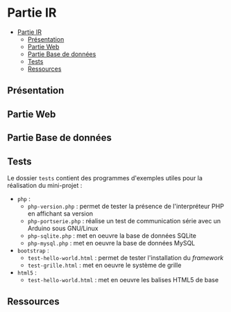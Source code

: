 # Partie IR

- [Partie IR](#partie-ir)
  - [Présentation](#présentation)
  - [Partie Web](#partie-web)
  - [Partie Base de données](#partie-base-de-données)
  - [Tests](#tests)
  - [Ressources](#ressources)

## Présentation

## Partie Web

## Partie Base de données

## Tests

Le dossier `tests` contient des programmes d'exemples utiles pour la réalisation du mini-projet :

- `php` :
  - `php-version.php` : permet de tester la présence de l'interpréteur PHP en affichant sa version
  - `php-portserie.php` : réalise un test de communication série avec un Arduino sous GNU/Linux
  - `php-sqlite.php` : met en oeuvre la base de données SQLite
  - `php-mysql.php` : met en oeuvre la base de données MySQL
- `bootstrap` :
  - `test-hello-world.html` : permet de tester l'installation du _framework_
  - `test-grille.html` : met en oeuvre le système de grille
- `html5` :
  - `test-hello-world.html` : met en oeuvre les balises HTML5 de base


## Ressources

